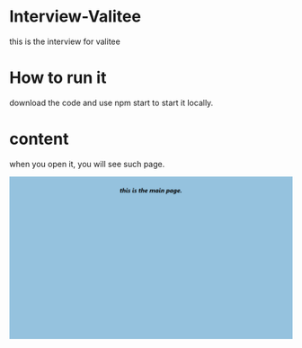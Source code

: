 # Interview-Valitee
this is the interview for valitee

# How to run it
download the code and use npm start to start it locally.


# content

when you open it, you will see such page.

![main page](https://raw.githubusercontent.com/Jiangwei-shi/interview-Valitee/main/public/images/mainpage.png)
